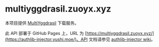 # multiyggdrasil.zuoyx.xyz
本项目提供 [MultiYggdrasil](https://github.com/YuxuanZuo/MultiYggdrasil) 下载服务。

此 API 部署于 GitHub Pages 上，URL 为 [https://multiyggdrasil.zuoyx.xyz/](https://authlib-injector.yushi.moe/)。API 文档请参见 [authlib-injector wiki](https://github.com/yushijinhun/authlib-injector/wiki/%E8%8E%B7%E5%8F%96-authlib-injector)。

